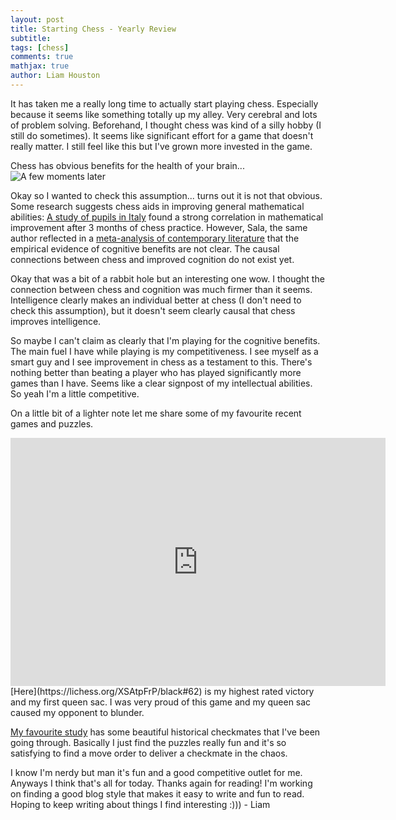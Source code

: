 ```yaml
---
layout: post
title: Starting Chess - Yearly Review
subtitle:
tags: [chess]
comments: true
mathjax: true
author: Liam Houston
---
```


It has taken me a really long time to actually start playing chess. Especially because it seems like something totally up my alley. Very cerebral and lots of problem solving. Beforehand, I thought chess was kind of a silly hobby (I still do sometimes). It seems like significant effort for a game that doesn't really matter. I still feel like this but I've grown more invested in the game. 

Chess has obvious benefits for the health of your brain...
![A few moments later](https://i.giphy.com/media/v1.Y2lkPTc5MGI3NjExN3IxZzY1bzV5YmpndjQ5bmZpczJzOGRzeDI1a3RqZ2tjZ3hramcwdCZlcD12MV9pbnRlcm5hbF9naWZfYnlfaWQmY3Q9Zw/3ohzApA2gSZGcn0Fqw/giphy.gif)

Okay so I wanted to check this assumption... turns out it is not that obvious. Some research suggests chess aids in improving general mathematical abilities: [A study of pupils in Italy](https://journals.sagepub.com/doi/pdf/10.1177/2158244015596050#:~:text=We%20can%20summarize%20the%20above,%2D%20ning%2C%20abstract%20thought%2C%20calculation) found a strong correlation in mathematical improvement after 3 months of chess practice. However, Sala, the same author reflected in a [meta-analysis of contemporary literature](https://pmc.ncbi.nlm.nih.gov/articles/PMC5322219/#:~:text=Chess%20may%20be%20beneficial%20for,concentration%20and%20problem%2Dsolving%20skills.) that the empirical evidence of cognitive benefits are not clear. The causal connections between chess and improved cognition do not exist yet. 

Okay that was a bit of a rabbit hole but an interesting one wow. I thought the connection between chess and cognition was much firmer than it seems. Intelligence clearly makes an individual better at chess (I don't need to check this assumption), but it doesn't seem clearly causal that chess improves intelligence.

So maybe I can't claim as clearly that I'm playing for the cognitive benefits. The main fuel I have while playing is my competitiveness. I see myself as a smart guy and I see improvement in chess as a testament to this. There's nothing better than beating a player who has played significantly more games than I have. Seems like a clear signpost of my intellectual abilities. So yeah I'm a little competitive.

On a little bit of a lighter note let me share some of my favourite recent games and puzzles. 

<iframe src="https://lichess.org/embed/game/XSAtpFrP?theme=auto&bg=auto#62"
width=600 height=397 frameborder=0></iframe>
[Here](https://lichess.org/XSAtpFrP/black#62) is my highest rated victory and my first queen sac. I was very proud of this game and my queen sac caused my opponent to blunder. 

[My favourite study](https://lichess.org/study/YtBYXc3m) has some beautiful historical checkmates that I've been going through.
Basically I just find the puzzles really fun and it's so satisfying to find a move order to deliver a checkmate in the chaos.

I know I'm nerdy but man it's fun and a good competitive outlet for me. Anyways I think that's all for today. Thanks again for reading! I'm working on finding a good blog style that makes it easy to write and fun to read. Hoping to keep writing about things I find interesting :)))
\- Liam